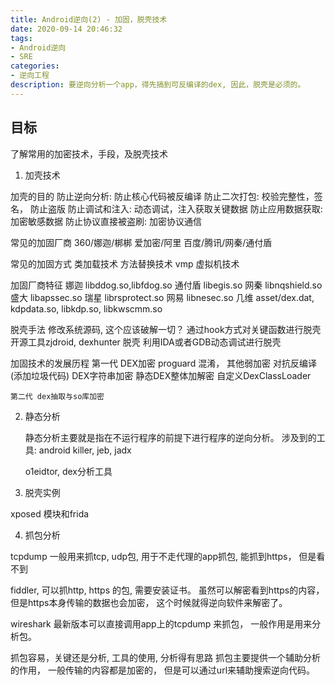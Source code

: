 ```yaml
---
title: Android逆向(2) - 加固，脱壳技术
date: 2020-09-14 20:46:32
tags:
- Android逆向
- SRE
categories:
- 逆向工程
description: 要逆向分析一个app，得先搞到可反编译的dex, 因此，脱壳是必须的。
---
```


## 目标

了解常用的加密技术，手段，及脱壳技术

1. 加壳技术

加壳的目的
	防止逆向分析: 防止核心代码被反编译
	防止二次打包: 校验完整性，签名， 防止盗版
	防止调试和注入: 动态调试，注入获取关键数据
	防止应用数据获取: 加密敏感数据
	防止协议直接被盗刷: 加密协议通信

常见的加固厂商
	360/娜迦/梆梆
	爱加密/阿里
	百度/腾讯/网秦/通付盾

常见的加固方式
	类加载技术 
	方法替换技术
	vmp 虚拟机技术

加固厂商特征
	娜迦 libddog.so,libfdog.so
	通付盾 libegis.so
	网秦 libnqshield.so
	盛大 libapssec.so
	瑞星 librsprotect.so
	网易 libnesec.so
	几维 asset/dex.dat, kdpdata.so, libkdp.so, libkwscmm.so

脱壳手法
	修改系统源码, 这个应该破解一切？ 
	通过hook方式对关键函数进行脱壳
	开源工具zjdroid, dexhunter 脱壳
	利用IDA或者GDB动态调试进行脱壳

加固技术的发展历程
	第一代 DEX加密
		proguard 混淆， 其他弱加密
		对抗反编译(添加垃圾代码)
		DEX字符串加密
		静态DEX整体加解密
		自定义DexClassLoader

	第二代 dex抽取与so库加密

2. 静态分析

	静态分析主要就是指在不运行程序的前提下进行程序的逆向分析。
	涉及到的工具: android killer, jeb, jadx

	o1eidtor, dex分析工具

3. 脱壳实例

xposed 模块和frida

4. 抓包分析

tcpdump 
	一般用来抓tcp, udp包, 用于不走代理的app抓包, 能抓到https， 但是看不到

fiddler, 
	可以抓http, https 的包, 需要安装证书。 
	虽然可以解密看到https的内容， 但是https本身传输的数据也会加密， 这个时候就得逆向软件来解密了。 

wireshark
	最新版本可以直接调用app上的tcpdump 来抓包， 一般作用是用来分析包。 

抓包容易，关键还是分析, 工具的使用, 分析得有思路
抓包主要提供一个辅助分析的作用， 一般传输的内容都是加密的， 但是可以通过url来辅助搜索逆向代码。

